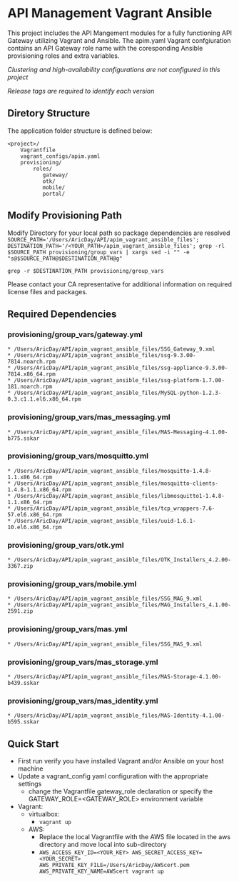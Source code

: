 API Management Vagrant Ansible
================================

This project includes the API Mangement modules for a fully functioning API Gateway utilizing Vagrant and Ansible. The apim.yaml Vagrant confgiuration contains an API Gateway role name with the coresponding Ansible provisioning roles and extra variables.

*Clustering and high-availability configurations are not configured in this project*

*Release tags are required to identify each version*

Diretory Structure
-------------------------

The application folder structure is defined below:

    <project>/
        Vagrantfile
        vagrant_configs/apim.yaml
        provisioning/
            roles/
               gateway/
               otk/
               mobile/
               portal/

Modify Provisioning Path
-------------------------
Modify Directory for your local path so package dependencies are resolved
  `SOURCE_PATH='/Users/AricDay/API/apim_vagrant_ansible_files'; DESTINATION_PATH='/<YOUR_PATH>/apim_vagrant_ansible_files'; grep -rl $SOURCE_PATH provisioning/group_vars | xargs sed -i "" -e "s@$SOURCE_PATH@$DESTINATION_PATH@g"`
  
  `grep -r $DESTINATION_PATH provisioning/group_vars`

Please contact your CA representative for additional information on required license files and packages.

Required Dependencies
-------------------------
### provisioning/group_vars/gateway.yml
    * /Users/AricDay/API/apim_vagrant_ansible_files/SSG_Gateway_9.xml
    * /Users/AricDay/API/apim_vagrant_ansible_files/ssg-9.3.00-7814.noarch.rpm
    * /Users/AricDay/API/apim_vagrant_ansible_files/ssg-appliance-9.3.00-7814.x86_64.rpm
    * /Users/AricDay/API/apim_vagrant_ansible_files/ssg-platform-1.7.00-181.noarch.rpm
    * /Users/AricDay/API/apim_vagrant_ansible_files/MySQL-python-1.2.3-0.3.c1.1.el6.x86_64.rpm

### provisioning/group_vars/mas_messaging.yml
    * /Users/AricDay/API/apim_vagrant_ansible_files/MAS-Messaging-4.1.00-b775.sskar

### provisioning/group_vars/mosquitto.yml
    * /Users/AricDay/API/apim_vagrant_ansible_files/mosquitto-1.4.8-1.1.x86_64.rpm
    * /Users/AricDay/API/apim_vagrant_ansible_files/mosquitto-clients-1.4.8-1.1.x86_64.rpm
    * /Users/AricDay/API/apim_vagrant_ansible_files/libmosquitto1-1.4.8-1.1.x86_64.rpm
    * /Users/AricDay/API/apim_vagrant_ansible_files/tcp_wrappers-7.6-57.el6.x86_64.rpm
    * /Users/AricDay/API/apim_vagrant_ansible_files/uuid-1.6.1-10.el6.x86_64.rpm

### provisioning/group_vars/otk.yml
    * /Users/AricDay/API/apim_vagrant_ansible_files/OTK_Installers_4.2.00-3367.zip

### provisioning/group_vars/mobile.yml
    * /Users/AricDay/API/apim_vagrant_ansible_files/SSG_MAG_9.xml
    * /Users/AricDay/API/apim_vagrant_ansible_files/MAG_Installers_4.1.00-2591.zip

### provisioning/group_vars/mas.yml
    * /Users/AricDay/API/apim_vagrant_ansible_files/SSG_MAS_9.xml

### provisioning/group_vars/mas_storage.yml
    * /Users/AricDay/API/apim_vagrant_ansible_files/MAS-Storage-4.1.00-b439.sskar

### provisioning/group_vars/mas_identity.yml
    * /Users/AricDay/API/apim_vagrant_ansible_files/MAS-Identity-4.1.00-b595.sskar


Quick Start
-------------------------

* First run verify you have installed Vagrant and/or Ansible on your host machine
* Update a vagrant_config yaml configuration with the appropriate settings
    * change the Vagrantfile gateway_role declaration or specify the GATEWAY_ROLE=<GATEWAY_ROLE> environment variable
* Vagrant:
    * virtualbox:
        * `vagrant up`
    * AWS:
        * Replace the local Vagrantfile with the AWS file located in the aws directory and move local into sub-directory
        * `AWS_ACCESS_KEY_ID=<YOUR_KEY> AWS_SECRET_ACCESS_KEY=<YOUR_SECRET> AWS_PRIVATE_KEY_FILE=/Users/AricDay/AWScert.pem AWS_PRIVATE_KEY_NAME=AWScert vagrant up`

